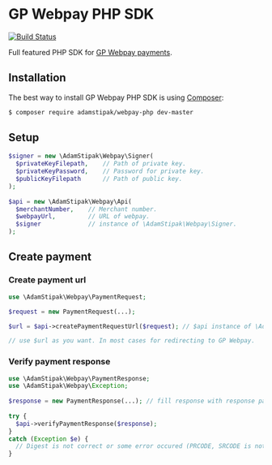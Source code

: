 # GP Webpay PHP SDK
[![Build Status](https://travis-ci.org/newPOPE/webpay-php.png?branch=master)](https://travis-ci.org/newPOPE/webpay-php)

Full featured PHP SDK for [GP Webpay payments](http://www.gpwebpay.cz).

## Installation

The best way to install GP Webpay PHP SDK is using  [Composer](http://getcomposer.org/):

```sh
$ composer require adamstipak/webpay-php dev-master
```

## Setup

```php
$signer = new \AdamStipak\Webpay\Signer(
  $privateKeyFilepath,    // Path of private key.
  $privateKeyPassword,    // Password for private key.
  $publicKeyFilepath      // Path of public key.
);
    
$api = new \AdamStipak\Webpay\Api(
  $merchantNumber,    // Merchant number.
  $webpayUrl,         // URL of webpay.
  $signer             // instance of \AdamStipak\Webpay\Signer.
);

```

## Create payment

### Create payment url

 ```php
 use \AdamStipak\Webpay\PaymentRequest;
 
 $request = new PaymentRequest(...);
 
 $url = $api->createPaymentRequestUrl($request); // $api instance of \AdamStipak\Webpay\Api
 
 // use $url as you want. In most cases for redirecting to GP Webpay.
 
 ```
 
### Verify payment response
 
```php
use \AdamStipak\Webpay\PaymentResponse;
use \AdamStipak\Webpay\Exception;
 
$response = new PaymentResponse(...); // fill response with response parameters (from request).
 
try {
  $api->verifyPaymentResponse($response);
} 
catch (Exception $e) {
  // Digest is not correct or some error occured (PRCODE, SRCODE is not 0).
}

```
 
 
 
 
